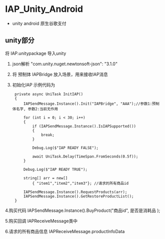 # IAP_Unity_Android
* unity android 原生谷歌支付


## unity部分

将 IAP.unitypackage 导入unity

1. json解析  "com.unity.nuget.newtonsoft-json": "3.1.0"

2. 将 预制体 IAPBridge 放入场景，用来接收IAP消息

3. 初始化IAP
   示例代码为

        private async UniTask InitIAP()
        {
            IAPSendMessage.Instance().Init("IAPBridge", "AAA");//参数1:预制体名字, 参数2:当前无作用 

            for (int i = 0; i < 30; i++)
            {
                if (IAPSendMessage.Instance().IsIAPSupported())
                {
                    break;
                }

                Debug.Log($"IAP READY FALSE");

                await UniTask.Delay(TimeSpan.FromSeconds(0.5f));
            }

            Debug.Log($"IAP READY TRUE");
   
            string[] arr = new[]
                { "item1","item2","item3"}; //请求的所有商品id
   
            IAPSendMessage.Instance().RequestProducts(arr);
            IAPSendMessage.Instance().GetRestoreProductList();
        }

4.购买代码  IAPSendMessage.Instance().BuyProduct("商品id", 是否是消耗品 );

5.购买回调  IAPReceiveMessage类中

6.请求的所有商品信息  IAPReceiveMessage.productInfoData
      
